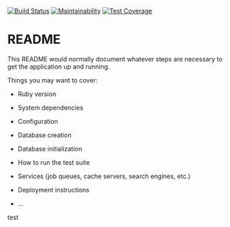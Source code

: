 [![Build Status](https://travis-ci.org/tobydawson1/fruits.svg?branch=master)](https://travis-ci.org/tobydawson1/fruits)
[![Maintainability](https://api.codeclimate.com/v1/badges/68c20bea655cb15bf795/maintainability)](https://codeclimate.com/github/tobydawson1/fruits/maintainability)
[![Test Coverage](https://api.codeclimate.com/v1/badges/68c20bea655cb15bf795/test_coverage)](https://codeclimate.com/github/tobydawson1/fruits/test_coverage)



# README

This README would normally document whatever steps are necessary to get the
application up and running.

Things you may want to cover:

* Ruby version

* System dependencies

* Configuration

* Database creation

* Database initialization

* How to run the test suite

* Services (job queues, cache servers, search engines, etc.)

* Deployment instructions

* ...

test 

